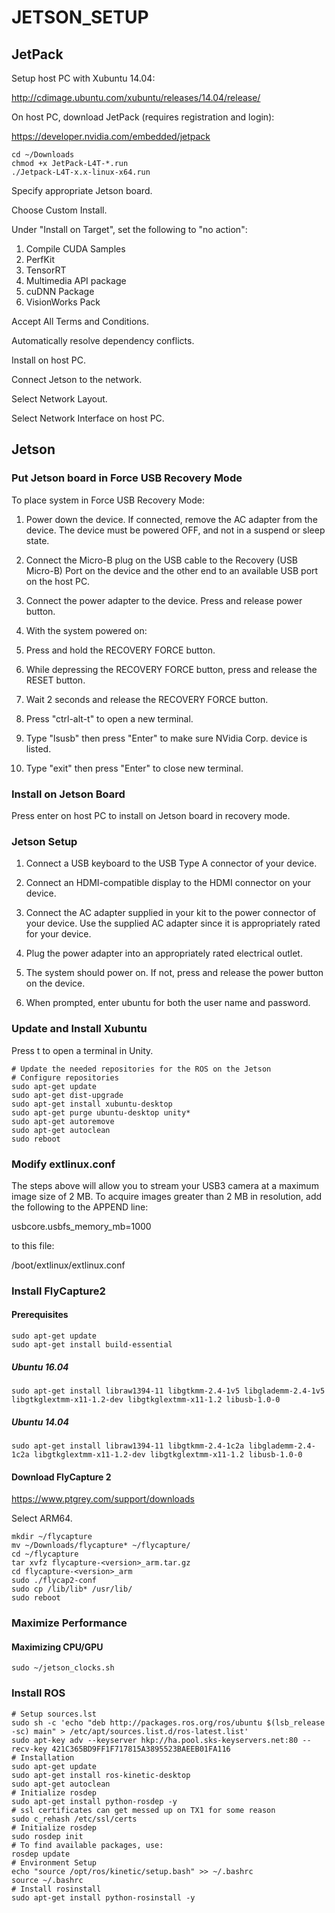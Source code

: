 # JETSON_SETUP


## JetPack

Setup host PC with Xubuntu 14.04:

<http://cdimage.ubuntu.com/xubuntu/releases/14.04/release/>

On host PC, download JetPack (requires registration and login):

<https://developer.nvidia.com/embedded/jetpack>

```shell
cd ~/Downloads
chmod +x JetPack-L4T-*.run
./Jetpack-L4T-x.x-linux-x64.run
```

Specify appropriate Jetson board.

Choose Custom Install.

Under "Install on Target", set the following to "no action":

1) Compile CUDA Samples
2) PerfKit
3) TensorRT
4) Multimedia API package
5) cuDNN Package
6) VisionWorks Pack

Accept All Terms and Conditions.

Automatically resolve dependency conflicts.

Install on host PC.

Connect Jetson to the network.

Select Network Layout.

Select Network Interface on host PC.

## Jetson

### Put Jetson board in Force USB Recovery Mode

To place system in Force USB Recovery Mode:

1. Power down the device. If connected, remove the AC adapter from the
   device. The device must be powered OFF, and not in a suspend or
   sleep state.

2. Connect the Micro-B plug on the USB cable to the Recovery (USB
   Micro-B) Port on the device and the other end to an available USB
   port on the host PC.

3. Connect the power adapter to the device. Press and release power button.

4. With the system powered on:

5. Press and hold the RECOVERY FORCE button.

6. While depressing the RECOVERY FORCE button, press and release the
   RESET button.

7. Wait 2 seconds and release the RECOVERY FORCE button.

8. Press "ctrl-alt-t" to open a new terminal.

9. Type "lsusb" then press "Enter" to make sure NVidia Corp. device is listed.

10. Type "exit" then press "Enter" to close new terminal.

### Install on Jetson Board

Press enter on host PC to install on Jetson board in recovery mode.

### Jetson Setup

1. Connect a USB keyboard to the USB Type A connector of your device.

2. Connect an HDMI-compatible display to the HDMI connector on your
   device.

3. Connect the AC adapter supplied in your kit to the power connector
   of your device. Use the supplied AC adapter since it is
   appropriately rated for your device.

4. Plug the power adapter into an appropriately rated electrical
   outlet.

5. The system should power on. If not, press and release the power
   button on the device.

6. When prompted, enter ubuntu for both the user name and password.

### Update and Install Xubuntu

Press <ctrl><alt>t to open a terminal in Unity.

```shell
# Update the needed repositories for the ROS on the Jetson
# Configure repositories
sudo apt-get update
sudo apt-get dist-upgrade
sudo apt-get install xubuntu-desktop
sudo apt-get purge ubuntu-desktop unity*
sudo apt-get autoremove
sudo apt-get autoclean
sudo reboot
```

### Modify extlinux.conf

The steps above will allow you to stream your USB3 camera at a maximum image
size of 2 MB. To acquire images greater than 2 MB in resolution, add the
following to the APPEND line:

usbcore.usbfs_memory_mb=1000

to this file:

/boot/extlinux/extlinux.conf

### Install FlyCapture2

#### Prerequisites

```shell
sudo apt-get update
sudo apt-get install build-essential
```

##### Ubuntu 16.04

```shell
sudo apt-get install libraw1394-11 libgtkmm-2.4-1v5 libglademm-2.4-1v5 libgtkglextmm-x11-1.2-dev libgtkglextmm-x11-1.2 libusb-1.0-0
```

##### Ubuntu 14.04

```shell
sudo apt-get install libraw1394-11 libgtkmm-2.4-1c2a libglademm-2.4-1c2a libgtkglextmm-x11-1.2-dev libgtkglextmm-x11-1.2 libusb-1.0-0
```

#### Download FlyCapture 2

<https://www.ptgrey.com/support/downloads>

Select ARM64.


```shell
mkdir ~/flycapture
mv ~/Downloads/flycapture* ~/flycapture/
cd ~/flycapture
tar xvfz flycapture-<version>_arm.tar.gz
cd flycapture-<version>_arm
sudo ./flycap2-conf
sudo cp /lib/lib* /usr/lib/
sudo reboot
```

### Maximize Performance

#### Maximizing CPU/GPU

```shell
sudo ~/jetson_clocks.sh
```

### Install ROS

```shell
# Setup sources.lst
sudo sh -c 'echo "deb http://packages.ros.org/ros/ubuntu $(lsb_release -sc) main" > /etc/apt/sources.list.d/ros-latest.list'
sudo apt-key adv --keyserver hkp://ha.pool.sks-keyservers.net:80 --recv-key 421C365BD9FF1F717815A3895523BAEEB01FA116
# Installation
sudo apt-get update
sudo apt-get install ros-kinetic-desktop
sudo apt-get autoclean
# Initialize rosdep
sudo apt-get install python-rosdep -y
# ssl certificates can get messed up on TX1 for some reason
sudo c_rehash /etc/ssl/certs
# Initialize rosdep
sudo rosdep init
# To find available packages, use:
rosdep update
# Environment Setup
echo "source /opt/ros/kinetic/setup.bash" >> ~/.bashrc
source ~/.bashrc
# Install rosinstall
sudo apt-get install python-rosinstall -y
```
